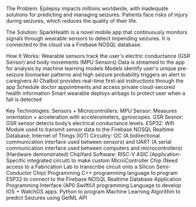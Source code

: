 The Problem:
Epilepsy impacts millions worldwide, with inadequate solutions for predicting and managing seizures. Patients face risks of injury during seizures, which reduces the quality of their life.

The Solution:
SparkHealth is a novel mobile app that continuously monitors signals through wearable sensors to detect impending seizures. It is connected to the cloud via a Firebase NOSQL database.

How It Works:
Wearable sensors track the user's electric conductance (GSR Sensor) and body movements (MPU Sensors)
Data is streamed to the app for analysis by machine learning models
Models identify user's unique pre-seizure biomarker patterns and high seizure probability triggers an alert to caregivers
AI Chatbot provides real-time first-aid instructions through the app
Schedule doctor appointments and access private cloud-secured health information
Smart wearable deploys airbags to protect user when a fall is detected

Key Technologies:
Sensors + Microcontrollers:
MPU Sensor: Measures orientation + acceleration with accelerometers, gyroscopes.
GSR Sesnor: GSR sensor detects body’s electrical conductance levels.
ESP32:  Wifi Module used to transmit sensor data to the Firebase NOSQL Realtime Database; Internet of Things (IOT)
Circuitry: 
I2C (A bidirectional communication interface used between sensors) and UART (A serial communication interface used between computers and microcontrollers) (Hardware demonstrated)
ChipYard Software: RISC-V ASIC (Application-Specific integrated circuit) to make custom MicroController Chip (Need access to a Fabrication Lab to transcribe circuit onto a Silicon Semi-Conductor Chip)
Programming
C++ programming language to program ESP32 to connect to the Firebase NOSQL Realtime Database Application Programming Interface (API)
SwiftIUI programming Language to develop IOS + WatchOS apps.
Python to program Machine Learning Algorithm to predict Seizures using GetML API


